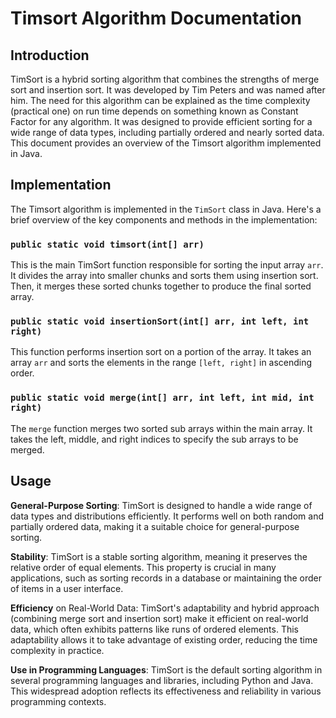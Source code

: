 # Timsort Algorithm Documentation

## Introduction

TimSort is a hybrid sorting algorithm that combines the strengths of merge sort and insertion sort.
It was developed by Tim Peters and was named after him.
The need for this algorithm can be explained as the time complexity (practical one) on run time depends on something known as Constant Factor for any algorithm.
It was designed to provide efficient sorting for a
wide range of data types, including partially ordered and nearly sorted data.
This document provides an overview of the Timsort algorithm implemented in Java.

## Implementation

The Timsort algorithm is implemented in the `TimSort` class in Java.
Here's a brief overview of the key components and methods in the implementation:

### `public static void timsort(int[] arr)`

This is the main TimSort function responsible for sorting the input array `arr`.
It divides the array into smaller chunks and sorts them using insertion sort.
Then, it merges these sorted chunks together to produce the final sorted array.

### `public static void insertionSort(int[] arr, int left, int right)`

This function performs insertion sort on a portion of the array.
It takes an array `arr` and sorts the elements in the range `[left, right]` in ascending order.

### `public static void merge(int[] arr, int left, int mid, int right)`

The `merge` function merges two sorted sub arrays within the main array.
It takes the left, middle, and right indices to specify the sub arrays to be merged.

## Usage

**General-Purpose Sorting**: TimSort is designed to handle a wide range of data types and distributions efficiently. It performs well on both random and partially ordered data, making it a suitable choice for general-purpose sorting.

**Stability**: TimSort is a stable sorting algorithm, meaning it preserves the relative order of equal elements. This property is crucial in many applications, such as sorting records in a database or maintaining the order of items in a user interface.

**Efficiency** on Real-World Data: TimSort's adaptability and hybrid approach (combining merge sort and insertion sort) make it efficient on real-world data, which often exhibits patterns like runs of ordered elements. This adaptability allows it to take advantage of existing order, reducing the time complexity in practice.

**Use in Programming Languages**: TimSort is the default sorting algorithm in several programming languages and libraries, including Python and Java. This widespread adoption reflects its effectiveness and reliability in various programming contexts.
